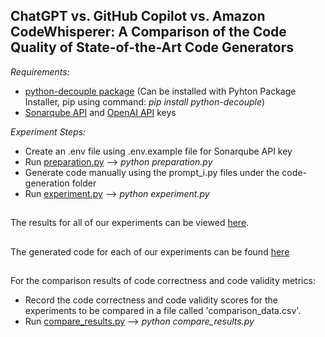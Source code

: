 ## ChatGPT vs. GitHub Copilot vs. Amazon CodeWhisperer: A Comparison of the Code Quality of State-of-the-Art Code Generators
*Requirements:*
- [python-decouple package](https://pypi.org/project/python-decouple/) (Can be installed with Pyhton Package Installer, pip using command: *pip install python-decouple*)
- [Sonarqube API](https://docs.sonarqube.org/latest/extend/web-api/) and [OpenAI API](https://openai.com/api/) keys

*Experiment Steps:*
- Create an .env file using .env.example file for Sonarqube API key
- Run [preparation.py](https://github.com/mirayayerdem/Github-Copilot-Amazon-Whisperer/blob/main/preparation.py)
  --> *python preparation.py*
- Generate code manually using the prompt_i.py files under the code-generation folder
- Run [experiment.py](https://github.com/mirayayerdem/Github-Copilot-Amazon-Whisperer/blob/main/experiment.py)
 --> *python experiment.py*
##
The results for all of our experiments can be viewed [here](https://github.com/mirayayerdem/Github-Copilot-Amazon-Whisperer-ChatGPT/blob/main/misc/All_Experiment_Results.xlsx).

##
The generated code for each of our experiments can be found [here](https://github.com/mirayayerdem/Github-Copilot-Amazon-Whisperer/tree/main/misc/Experiment%20results)

##
For the comparison results of code correctness and code validity metrics:
- Record the code correctness and code validity scores for the experiments to be compared in a file called 'comparison_data.csv'.
- Run [compare_results.py](https://github.com/mirayayerdem/Github-Copilot-Amazon-Whisperer/blob/main/compare_results.py)
--> *python compare_results.py*
